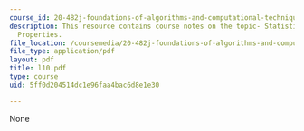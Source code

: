 ```yaml
---
course_id: 20-482j-foundations-of-algorithms-and-computational-techniques-in-systems-biology-spring-2006
description: This resource contains course notes on the topic- Statistical Mechanical
  Properties.
file_location: /coursemedia/20-482j-foundations-of-algorithms-and-computational-techniques-in-systems-biology-spring-2006/5ff0d204514dc1e96faa4bac6d8e1e30_l10.pdf
file_type: application/pdf
layout: pdf
title: l10.pdf
type: course
uid: 5ff0d204514dc1e96faa4bac6d8e1e30

---
```

None